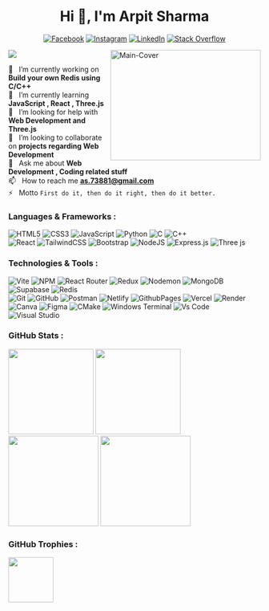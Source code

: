 <div align="center"> 
  
# Hi 👋, I'm Arpit Sharma 
[![Facebook](https://img.shields.io/badge/Facebook-%231877F2.svg?logo=Facebook&logoColor=white)](https://facebook.com/arpit73881)
[![Instagram](https://img.shields.io/badge/Instagram-%23E4405F.svg?logo=Instagram&logoColor=white)](https://instagram.com/arpit73881)
[![LinkedIn](https://img.shields.io/badge/LinkedIn-%230077B5.svg?logo=linkedin&logoColor=white)](https://linkedin.com/in/arpit73881)
[![Stack Overflow](https://img.shields.io/badge/-Stackoverflow-FE7A16?logo=stack-overflow&logoColor=white)](https://stackoverflow.com/users/22618631) 

</div>
<a href="https://getarpit.netlify.app" target="_blank">
<img align="right" src="https://github.com/user-attachments/assets/8f8e25db-8a4c-42e0-98ef-df9af3fcf44e" alt="Main-Cover" border="0" width="300" height="220">
</a>

[![](https://visitcount.itsvg.in/api?id=arpit73881&icon=0&color=0)](https://visitcount.itsvg.in)

 🔭 &nbsp; I’m currently working on **Build your own Redis using C/C++** <br>
 🌱 &nbsp; I’m currently learning **JavaScript , React , Three.js** <br>
 🤝 &nbsp; I’m looking for help with **Web Development and Three.js** <br>
 👯 &nbsp; I’m looking to collaborate on **projects regarding Web Development** <br>
 💬 &nbsp; Ask me about **Web Development , Coding related stuff** <br>
 📫 &nbsp; How to reach me **as.73881@gmail.com** <br>
 ⚡ &nbsp; Motto ```First do it, then do it right, then do it better.```

### Languages & Frameworks :  
![HTML5](https://img.shields.io/badge/html5-%23E34F26.svg?style=for-the-badge&logo=html5&logoColor=white) 
![CSS3](https://img.shields.io/badge/css3-%231572B6.svg?style=for-the-badge&logo=css3&logoColor=white) 
![JavaScript](https://img.shields.io/badge/javascript-%23323330.svg?style=for-the-badge&logo=javascript&logoColor=%23F7DF1E) 
![Python](https://img.shields.io/badge/python-3670A0?style=for-the-badge&logo=python&logoColor=ffdd54)
![C](https://img.shields.io/badge/c-%2300599C.svg?style=for-the-badge&logo=c&logoColor=white)
![C++](https://img.shields.io/badge/c++-%2300599C.svg?style=for-the-badge&logo=c%2B%2B&logoColor=white)
<br>
![React](https://img.shields.io/badge/react-%2320232a.svg?style=for-the-badge&logo=react&logoColor=%2361DAFB) 
![TailwindCSS](https://img.shields.io/badge/tailwindcss-%2338B2AC.svg?style=for-the-badge&logo=tailwind-css&logoColor=white) 
![Bootstrap](https://img.shields.io/badge/bootstrap-%238511FA.svg?style=for-the-badge&logo=bootstrap&logoColor=white) 
![NodeJS](https://img.shields.io/badge/node.js-6DA55F?style=for-the-badge&logo=node.js&logoColor=white) 
![Express.js](https://img.shields.io/badge/express.js-%23404d59.svg?style=for-the-badge&logo=express&logoColor=%2361DAFB) 
![Three js](https://img.shields.io/badge/threejs-black?style=for-the-badge&logo=three.js&logoColor=white)

### Technologies & Tools :
![Vite](https://img.shields.io/badge/vite-%23646CFF.svg?style=for-the-badge&logo=vite&logoColor=white)
![NPM](https://img.shields.io/badge/NPM-%23CB3837.svg?style=for-the-badge&logo=npm&logoColor=white)
![React Router](https://img.shields.io/badge/React_Router-CA4245?style=for-the-badge&logo=react-router&logoColor=white)
![Redux](https://img.shields.io/badge/redux-%23593d88.svg?style=for-the-badge&logo=redux&logoColor=white) 
![Nodemon](https://img.shields.io/badge/NODEMON-%23323330.svg?style=for-the-badge&logo=nodemon&logoColor=%BBDEAD) 
![MongoDB](https://img.shields.io/badge/MongoDB-%234ea94b.svg?style=for-the-badge&logo=mongodb&logoColor=white) 
![Supabase](https://img.shields.io/badge/Supabase-3ECF8E?style=for-the-badge&logo=supabase&logoColor=white)
![Redis](https://img.shields.io/badge/redis-%23DD0031.svg?style=for-the-badge&logo=redis&logoColor=white)
<br>
![Git](https://img.shields.io/badge/git-%23F05033.svg?style=for-the-badge&logo=git&logoColor=white) 
![GitHub](https://img.shields.io/badge/github-%23121011.svg?style=for-the-badge&logo=github&logoColor=white) 
![Postman](https://img.shields.io/badge/Postman-FF6C37?style=for-the-badge&logo=postman&logoColor=white)
![Netlify](https://img.shields.io/badge/netlify-%23000000.svg?style=for-the-badge&logo=netlify&logoColor=#00C7B7) 
![GithubPages](https://img.shields.io/badge/github%20pages-121013?style=for-the-badge&logo=github&logoColor=white)
![Vercel](https://img.shields.io/badge/vercel-%23000000.svg?style=for-the-badge&logo=vercel&logoColor=white) 
![Render](https://img.shields.io/badge/Render-%46E3B7.svg?style=for-the-badge&logo=render&logoColor=white) 
<br>
![Canva](https://img.shields.io/badge/Canva-%2300C4CC.svg?style=for-the-badge&logo=Canva&logoColor=white)
![Figma](https://img.shields.io/badge/figma-%23F24E1E.svg?style=for-the-badge&logo=figma&logoColor=white)
![CMake](https://img.shields.io/badge/CMake-%23008FBA.svg?style=for-the-badge&logo=cmake&logoColor=white)
![Windows Terminal](https://img.shields.io/badge/Windows%20Terminal-%234D4D4D.svg?style=for-the-badge&logo=windows-terminal&logoColor=white)
![Vs Code](https://img.shields.io/badge/Vs%20Code-%2300599C.svg?style=for-the-badge)
![Visual Studio](https://img.shields.io/badge/Visual%20Studio-%23593d88.svg?style=for-the-badge)

### GitHub Stats :
<div>
<img src="https://github-readme-streak-stats.herokuapp.com/?user=arpit73881&theme=dark&hide_border=false" height= 170>
<img src="https://github-readme-stats.vercel.app/api/top-langs/?username=arpit73881&theme=dark&hide_border=false&include_all_commits=false&count_private=false&layout=compact" height= 170>
</div>
<div>
<img  src="https://github-readme-stats.vercel.app/api?username=arpit73881&theme=dark&hide_border=false&include_all_commits=false&count_private=false" height= 180>
<img  src="https://github-contributor-stats.vercel.app/api?username=arpit73881&limit=5&theme=dark&combine_all_yearly_contributions=true" height= 180>
</div>

### GitHub Trophies :
<img src="https://github-profile-trophy.vercel.app/?username=arpit73881&margin-w=4&theme=radical" height=90>
